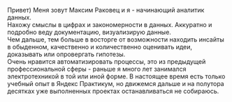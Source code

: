 Привет)
Меня зовут Максим Раковец и я - начинающий аналитик данных.   
Нахожу смыслы в цифрах и закономерности в данных. Аккуратно и подробно веду документацию, визуализирую данные.    
Чем дальше, тем больше в восторге от возможности находить инсайты в обыденном, качественно и количественно оценивать идеи, доказывать или опровергать гипотезы.    
Очень нравится автоматизировать процессы, это из предыдущей профессиональной сферы - раньше я много лет занимался электротехникой в той или иной форме. В настоящее время есть только учебный опыт в Яндекс Практикум, но движемся дальше и на полутора десятках уже выполненных проектах останавливаться не собираюсь.